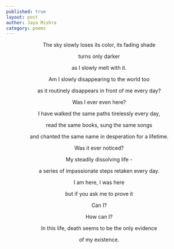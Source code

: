 ```yaml
---
published: true
layout: post
author: Jaya Mishra
category: poems
---
```

<p style="text-align: center;">The sky slowly loses its color, its fading shade</p>
<p style="text-align: center;">turns only darker</p>
<p style="text-align: center;">as I slowly melt with it.</p>
<p style="text-align: center;">Am I slowly disappearing to the world too</p>
<p style="text-align: center;">as it routinely disappears in front of me every day?</p>
<p style="text-align: center;">Was I ever even here?</p>
<p style="text-align: center;">I have walked the same paths tirelessly every day,</p>
<p style="text-align: center;">read the same books, sung the same songs</p>
<p style="text-align: center;">and chanted the same name in desperation for a lifetime.</p>
<p style="text-align: center;">Was it ever noticed?</p>
<p style="text-align: center;">My steadily dissolving life -</p>
<p style="text-align: center;">a series of impassionate steps retaken every day.</p>
<p style="text-align: center;">I am here, I was here</p>
<p style="text-align: center;">but if you ask me to prove it</p>
<p style="text-align: center;">Can I?</p>
<p style="text-align: center;">How can I?</p>
<p style="text-align: center;">In this life, death seems to be the only evidence</p>
<p style="text-align: center;">of my existence.</p>
